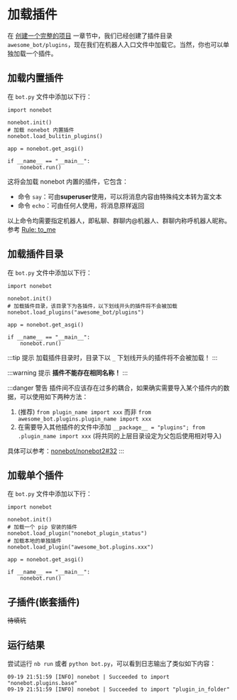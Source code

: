# 加载插件

在 [创建一个完整的项目](creating-a-project) 一章节中，我们已经创建了插件目录 `awesome_bot/plugins`，现在我们在机器人入口文件中加载它。当然，你也可以单独加载一个插件。

## 加载内置插件

在 `bot.py` 文件中添加以下行：

```python{5}
import nonebot

nonebot.init()
# 加载 nonebot 内置插件
nonebot.load_bulitin_plugins()

app = nonebot.get_asgi()

if __name__ == "__main__":
    nonebot.run()
```

这将会加载 nonebot 内置的插件，它包含：

- 命令 `say`：可由**superuser**使用，可以将消息内容由特殊纯文本转为富文本
- 命令 `echo`：可由任何人使用，将消息原样返回

以上命令均需要指定机器人，即私聊、群聊内@机器人、群聊内称呼机器人昵称。参考 [Rule: to_me](../api/rule.md#to-me)

## 加载插件目录

在 `bot.py` 文件中添加以下行：

```python{5}
import nonebot

nonebot.init()
# 加载插件目录，该目录下为各插件，以下划线开头的插件将不会被加载
nonebot.load_plugins("awesome_bot/plugins")

app = nonebot.get_asgi()

if __name__ == "__main__":
    nonebot.run()
```

:::tip 提示
加载插件目录时，目录下以 `_` 下划线开头的插件将不会被加载！
:::

:::warning 提示
**插件不能存在相同名称！**
:::

:::danger 警告
插件间不应该存在过多的耦合，如果确实需要导入某个插件内的数据，可以使用如下两种方法：

1. (推荐) `from plugin_name import xxx` 而非 `from awesome_bot.plugins.plugin_name import xxx`
2. 在需要导入其他插件的文件中添加 `__package__ = "plugins"; from .plugin_name import xxx` (将共同的上层目录设定为父包后使用相对导入)

具体可以参考：[nonebot/nonebot2#32](https://github.com/nonebot/nonebot2/issues/32)
:::

## 加载单个插件

在 `bot.py` 文件中添加以下行：

```python{5,7}
import nonebot

nonebot.init()
# 加载一个 pip 安装的插件
nonebot.load_plugin("nonebot_plugin_status")
# 加载本地的单独插件
nonebot.load_plugin("awesome_bot.plugins.xxx")

app = nonebot.get_asgi()

if __name__ == "__main__":
    nonebot.run()
```

## 子插件(嵌套插件)

<!-- TODO: 子插件 -->

~~待填坑~~

## 运行结果

尝试运行 `nb run` 或者 `python bot.py`，可以看到日志输出了类似如下内容：

```plain
09-19 21:51:59 [INFO] nonebot | Succeeded to import "nonebot.plugins.base"
09-19 21:51:59 [INFO] nonebot | Succeeded to import "plugin_in_folder"
```
